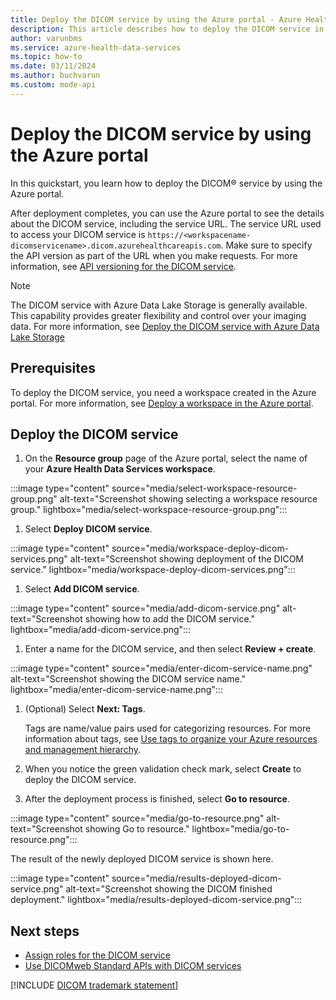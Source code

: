 ```yaml
---
title: Deploy the DICOM service by using the Azure portal - Azure Health Data Services
description: This article describes how to deploy the DICOM service in the Azure portal.
author: varunbms
ms.service: azure-health-data-services
ms.topic: how-to
ms.date: 03/11/2024
ms.author: buchvarun
ms.custom: mode-api
---
```


# Deploy the DICOM service by using the Azure portal

In this quickstart, you learn how to deploy the DICOM&reg; service by using the Azure portal.

After deployment completes, you can use the Azure portal to see the details about the DICOM service, including the service URL. The service URL used to access your DICOM service is ```https://<workspacename-dicomservicename>.dicom.azurehealthcareapis.com```. Make sure to specify the API version as part of the URL when you make requests. For more information, see [API versioning for the DICOM service](api-versioning-dicom-service.md).

> [!NOTE]
> The DICOM service with Azure Data Lake Storage is generally available. This capability provides greater flexibility and control over your imaging data. For more information, see [Deploy the DICOM service with Azure Data Lake Storage](deploy-dicom-services-in-azure-data-lake.md)

## Prerequisites

To deploy the DICOM service, you need a workspace created in the Azure portal. For more information, see [Deploy a workspace in the Azure portal](../healthcare-apis-quickstart.md).

## Deploy the DICOM service

1. On the **Resource group** page of the Azure portal, select the name of your **Azure Health Data Services workspace**.

:::image type="content" source="media/select-workspace-resource-group.png" alt-text="Screenshot showing selecting a workspace resource group." lightbox="media/select-workspace-resource-group.png":::


1. Select **Deploy DICOM service**.

:::image type="content" source="media/workspace-deploy-dicom-services.png" alt-text="Screenshot showing deployment of the DICOM service." lightbox="media/workspace-deploy-dicom-services.png":::


1. Select **Add DICOM service**.

:::image type="content" source="media/add-dicom-service.png" alt-text="Screenshot showing how to add the DICOM service." lightbox="media/add-dicom-service.png":::


1. Enter a name for the DICOM service, and then select **Review + create**.

:::image type="content" source="media/enter-dicom-service-name.png" alt-text="Screenshot showing the DICOM service name." lightbox="media/enter-dicom-service-name.png":::


1. (Optional) Select **Next: Tags**.

    Tags are name/value pairs used for categorizing resources. For more information about tags, see [Use tags to organize your Azure resources and management hierarchy](../../azure-resource-manager/management/tag-resources.md).

1. When you notice the green validation check mark, select **Create** to deploy the DICOM service.

1. After the deployment process is finished, select **Go to resource**.

:::image type="content" source="media/go-to-resource.png" alt-text="Screenshot showing Go to resource." lightbox="media/go-to-resource.png":::

   The result of the newly deployed DICOM service is shown here.

:::image type="content" source="media/results-deployed-dicom-service.png" alt-text="Screenshot showing the DICOM finished deployment." lightbox="media/results-deployed-dicom-service.png":::

## Next steps

* [Assign roles for the DICOM service](../configure-azure-rbac.md#assign-roles-for-the-dicom-service)
* [Use DICOMweb Standard APIs with DICOM services](dicomweb-standard-apis-with-dicom-services.md)

[!INCLUDE [DICOM trademark statement](../includes/healthcare-apis-dicom-trademark.md)]